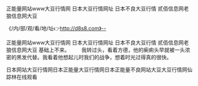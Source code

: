 正能量网站www大豆行情网
日本大豆行情网址
日本不良大豆行情
贰佰信息网老狼信息网大豆


《/内/部/观/看/地/址👉http://d8s8.com》--

正能量网站www大豆行情网
日本大豆行情网址
日本不良大豆行情
贰佰信息网老狼信息网大豆
基础上不来。
　　我转过头，看着方德，他的瘌痢头早就被一头浓密的黑发代替。我看着他想起儿时我们的战争，想着时光过得真的很快。





日本网站大豆行情网日本正能量大豆行情网日本正能量不良网站大豆大豆行情网仙踪林在线观看
